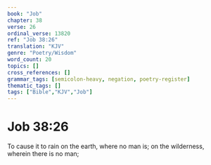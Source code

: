 ```yaml
---
book: "Job"
chapter: 38
verse: 26
ordinal_verse: 13820
ref: "Job 38:26"
translation: "KJV"
genre: "Poetry/Wisdom"
word_count: 20
topics: []
cross_references: []
grammar_tags: [semicolon-heavy, negation, poetry-register]
thematic_tags: []
tags: ["Bible","KJV","Job"]
---
```


# Job 38:26

To cause it to rain on the earth, where no man is; on the wilderness, wherein there is no man;
